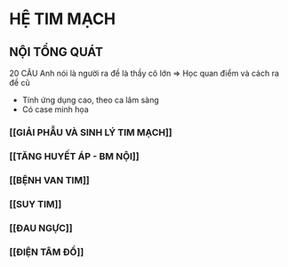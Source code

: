 # HỆ TIM MẠCH
## NỘI TỔNG QUÁT
20 CÂU
Anh nói là người ra đề là thầy cô lớn => Học quan điểm và cách ra đề cũ
- Tính ứng dụng cao, theo ca lâm sàng
- Có case minh họa
### [[GIẢI PHẪU VÀ SINH LÝ TIM MẠCH]]
### [[TĂNG HUYẾT ÁP - BM NỘI]]
### [[BỆNH VAN TIM]]
### [[SUY TIM]]
### [[ĐAU NGỰC]]
### [[ĐIỆN TÂM ĐỒ]]